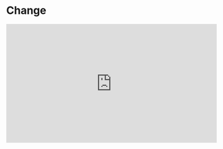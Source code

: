 # Change


<iframe width="560" height="315" src="https://www.youtube.com/embed/aQzQTX0Izgg" frameborder="0" allow="accelerometer; autoplay; encrypted-media; gyroscope; picture-in-picture" allowfullscreen></iframe>
